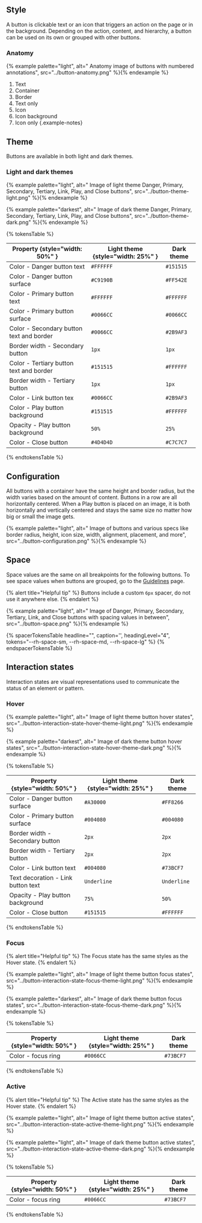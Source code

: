 ## Style

A button is clickable text or an icon that triggers an action on the page or in 
the background. Depending on the action, content, and hierarchy, a button can be 
used on its own or grouped with other buttons.
### Anatomy

{% example palette="light",
          alt=" Anatomy image of buttons with numbered annotations",
          src="../button-anatomy.png" %}{% endexample %}

1) Text
2) Container
3) Border
4) Text only
5) Icon
6) Icon background
7) Icon only
{.example-notes}

## Theme

Buttons are available in both light and dark themes.

### Light and dark themes

{% example palette="light",
      alt=" Image of light theme Danger, Primary, Secondary, Tertiary, Link, Play, and Close buttons",
      src="../button-theme-light.png" %}{% endexample %}

{% example palette="darkest",
      alt=" Image of dark theme Danger, Primary, Secondary, Tertiary, Link, Play, and Close buttons",
      src="../button-theme-dark.png" %}{% endexample %}

{% tokensTable %}

| Property {style="width: 50%" }           | Light theme {style="width: 25%" } | Dark theme |
| ---------------------------------------- | --------------------------------- | ---------- |
| Color - Danger button text               | `#FFFFFF`                         | `#151515`  |
| Color - Danger button surface            | `#C9190B`                         | `#FF542E`  |
| Color - Primary button text              | `#FFFFFF`                         | `#FFFFFF`  |
| Color - Primary button surface           | `#0066CC`                         | `#0066CC`  |
| Color - Secondary button text and border | `#0066CC`                         | `#2B9AF3`  |
| Border width - Secondary button          | `1px`                             | `1px`      |
| Color - Tertiary button text and border  | `#151515`                         | `#FFFFFF`  |
| Border width - Tertiary button           | `1px`                             | `1px`      |
| Color - Link button tex                  | `#0066CC`                         | `#2B9AF3`  |
| Color - Play button background           | `#151515`                         | `#FFFFFF`  |
| Opacity - Play button background         | `50%`                             | `25%`      |
| Color - Close button                     | `#4D4D4D`                         | `#C7C7C7`  |

{% endtokensTable %}

## Configuration

All buttons with a container have the same height and border radius, but the 
width varies based on the amount of content. Buttons in a row are all 
horizontally centered. When a Play button is placed on an image, it is both 
horizontally and vertically centered and stays the same size no matter how big 
or small the image gets.

{% example palette="light",
          alt=" Image of buttons and various specs like border radius, height, icon size, width, alignment, placement, and more",
          src="../button-configuration.png" %}{% endexample %}

## Space

Space values are the same on all breakpoints for the following buttons. To see 
space values when buttons are grouped, go to the [Guidelines](./guidelines) page.

{% alert title="Helpful tip" %}
Buttons include a custom `6px` spacer, do not use it anywhere else.
{% endalert %}

{% example palette="light",
          alt=" Image of Danger, Primary, Secondary, Tertiary, Link, and Close buttons with spacing values in between",
          src="../button-space.png" %}{% endexample %}

{% spacerTokensTable 
  headline="",
  caption='',
  headingLevel="4",
  tokens="--rh-space-sm, --rh-space-md, --rh-space-lg" %}
{% endspacerTokensTable %}

## Interaction states

Interaction states are visual representations used to communicate the status of 
an element or pattern.

### Hover

{% example palette="light",
          alt=" Image of light theme button hover states",
          src="../button-interaction-state-hover-theme-light.png" %}{% endexample %}

{% example palette="darkest",
          alt=" Image of dark theme button hover states",
          src="../button-interaction-state-hover-theme-dark.png" %}{% endexample %}

{% tokensTable %}

| Property {style="width: 50%" }     | Light theme {style="width: 25%" } | Dark theme  |
| ---------------------------------- | --------------------------------- | ----------- |
| Color - Danger button surface      | `#A30000`                         | `#FF8266`   |
| Color - Primary button surface     | `#004080`                         | `#004080`   |
| Border width - Secondary button    | `2px`                             | `2px`       |
| Border width - Tertiary button     | `2px`                             | `2px`       |
| Color - Link button text           | `#004080`                         | `#73BCF7`   |
| Text decoration - Link button text | `Underline`                       | `Underline` |
| Opacity - Play button background   | `75%`                             | `50%`       |
| Color - Close button               | `#151515`                         | `#FFFFFF`   |

{% endtokensTable %}

### Focus

{% alert title="Helpful tip" %}
The Focus state has the same styles as the Hover state.
{% endalert %}

{% example palette="light",
          alt=" Image of light theme button focus states",
          src="../button-interaction-state-focus-theme-light.png" %}{% endexample %}

{% example palette="darkest",
          alt=" Image of dark theme button focus states",
          src="../button-interaction-state-focus-theme-dark.png" %}{% endexample %}

{% tokensTable %}

| Property {style="width: 50%" } | Light theme {style="width: 25%" } | Dark theme |
| ------------------------------ | --------------------------------- | ---------- |
| Color - focus ring             | `#0066CC`                         | `#73BCF7`  |

{% endtokensTable %}

### Active

{% alert title="Helpful tip" %}
The Active state has the same styles as the Hover state.
{% endalert %}

{% example palette="light",
          alt=" Image of light theme button active states",
          src="../button-interaction-state-active-theme-light.png" %}{% endexample %}

{% example palette="light",
          alt=" Image of dark theme button active states",
          src="../button-interaction-state-active-theme-dark.png" %}{% endexample %}

{% tokensTable %}

| Property {style="width: 50%" } | Light theme {style="width: 25%" } | Dark theme |
| ------------------------------ | --------------------------------- | ---------- |
| Color - focus ring             | `#0066CC`                         | `#73BCF7`  |

{% endtokensTable %}
